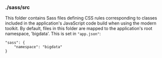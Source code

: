 ### ./sass/src

This folder contains Sass files defining CSS rules corresponding to classes
included in the application's JavaScript code build when using the modern toolkit.
By default, files in this folder are mapped to the application's root namespace, 'bigdata'.
This is set in `"app.json"`:

    "sass": {
        "namespace": "bigdata"
    }